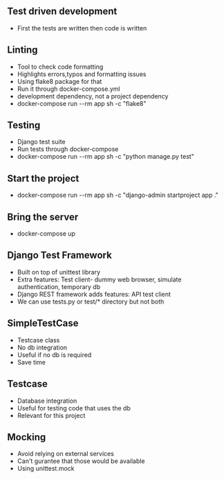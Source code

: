## Test driven development
- First the tests are written then code is written
## Linting
- Tool to check code formatting
- Highlights errors,typos and formatting issues
- Using flake8 package for that
- Run it through docker-compose.yml
- development dependency, not a project dependency
- docker-compose run --rm app sh -c "flake8"

## Testing
- Django test suite
- Run tests through docker-compose
- docker-compose run --rm app sh -c "python manage.py test"

## Start the project
-  docker-compose run --rm app sh -c "django-admin startproject app ."

## Bring the server
- docker-compose up

## Django Test Framework
- Built on top of unittest library
- Extra features: Test client- dummy web browser, simulate authentication, temporary db
- Django REST framework adds features: API test client
- We can use tests.py or test/* directory but not both

## SimpleTestCase
- Testcase class
- No db integration
- Useful if no db is required
- Save time 

## Testcase
- Database integration
- Useful for testing code that uses the db
- Relevant for this project

## Mocking
- Avoid relying on external services
- Can't gurantee that those would be available
- Using unittest.mock